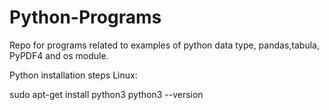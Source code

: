 # Python-Programs

Repo for programs related to examples of python data type, pandas,tabula, PyPDF4 and os module.

Python installation steps Linux:

sudo apt-get install python3
python3 --version
